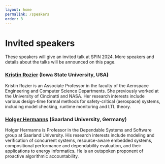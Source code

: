 ```yaml
---
layout: home
permalink: /speakers
order: 3
---
```


# Invited speakers

These speakers will give an invited talk at SPIN 2024. More speakers and details about the talks will be announced on this page.

### [Kristin Rozier](https://www.aere.iastate.edu/kyrozier/) (Iowa State University, USA)

Kristin Rozier is an Associate Professor in the faculty of the Aerospace Engineering and Computer Science Departments.
She previously worked at the University of Cincinatti and NASA.
Her research interests include various design-time formal methods for safety-critical (aerospace) systems, including model checking, runtime monitoring and LTL theory.

### [Holger Hermanns](https://depend.cs.uni-saarland.de/~hermanns/) (Saarland University, Germany)

Holger Hermanns is Professor in the Dependable Systems and Software group at Saarland University.
His research interests include modeling and verification of concurrent systems, resource-aware embedded systems, compositional performance and dependability evaluation, and their applications to energy informatics. He is an outspoken proponent of proactive algorithmic accountability.

